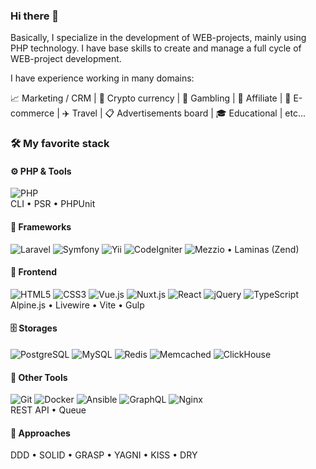 ### Hi there 👋

Basically, I specialize in the development of WEB-projects, mainly using PHP technology. I have base skills to create and manage a full cycle of WEB-project development. 

I have experience working in many domains:

📈 Marketing / CRM | 💱 Crypto currency | 🎰 Gambling | 🤝 Affiliate | 🛒 E-commerce | ✈️ Travel | 📋 Advertisements board | 🎓 Educational | etc...


### 🛠️ My favorite stack

#### ⚙️ PHP & Tools  
![PHP](https://img.shields.io/badge/PHP-777BB4?style=flat&logo=php&logoColor=white)  
CLI • PSR • PHPUnit

#### 🧩 Frameworks  
![Laravel](https://img.shields.io/badge/Laravel-FF2D20?style=flat&logo=laravel&logoColor=white)   ![Symfony](https://img.shields.io/badge/Symfony-000000?style=flat&logo=symfony&logoColor=white)   ![Yii](https://img.shields.io/badge/Yii-0074BA?style=flat&logo=yii&logoColor=white)   ![CodeIgniter](https://img.shields.io/badge/CodeIgniter-EF4223?style=flat&logo=codeigniter&logoColor=white)  ![Mezzio • Laminas (Zend)](https://img.shields.io/badge/Mezzio%20•%20Laminas%20(Zend)-gray?style=flat&logo=php&logoColor=white)

#### 🎨 Frontend  
![HTML5](https://img.shields.io/badge/HTML5-E34F26?style=flat&logo=html5&logoColor=white)   ![CSS3](https://img.shields.io/badge/CSS3-1572B6?style=flat&logo=css3&logoColor=white)   ![Vue.js](https://img.shields.io/badge/Vue.js-35495E?style=flat&logo=vue.js&logoColor=4FC08D)   ![Nuxt.js](https://img.shields.io/badge/Nuxt.js-00DC82?style=flat&logo=nuxt.js&logoColor=white)   ![React](https://img.shields.io/badge/React-20232A?style=flat&logo=react&logoColor=61DAFB)   ![jQuery](https://img.shields.io/badge/jQuery-0769AD?style=flat&logo=jquery&logoColor=white)   ![TypeScript](https://img.shields.io/badge/TypeScript-3178C6?style=flat&logo=typescript&logoColor=white)  
Alpine.js • Livewire • Vite • Gulp  

#### 🗄️ Storages  
![PostgreSQL](https://img.shields.io/badge/PostgreSQL-316192?style=flat&logo=postgresql&logoColor=white)   ![MySQL](https://img.shields.io/badge/MySQL-42759d?style=flat&logo=mysql&logoColor=white)   ![Redis](https://img.shields.io/badge/Redis-DC382D?style=flat&logo=redis&logoColor=white)   ![Memcached](https://img.shields.io/badge/Memcached-47A248?style=flat&logo=memcached&logoColor=white)  ![ClickHouse](https://img.shields.io/badge/ClickHouse-42759d?style=flat&logo=clickhouse&logoColor=white)  

#### 🔧 Other Tools  
![Git](https://img.shields.io/badge/Git-F05032?style=flat&logo=git&logoColor=white)   ![Docker](https://img.shields.io/badge/Docker-2496ED?style=flat&logo=docker&logoColor=white)   ![Ansible](https://img.shields.io/badge/Ansible-EE0000?style=flat&logo=ansible&logoColor=white)   ![GraphQL](https://img.shields.io/badge/GraphQL-E10098?style=flat&logo=graphql&logoColor=white)   ![Nginx](https://img.shields.io/badge/Nginx-009639?style=flat&logo=nginx&logoColor=white)  
REST API • Queue

#### 🧠 Approaches  
DDD • SOLID • GRASP • YAGNI • KISS • DRY
